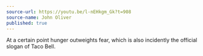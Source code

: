```yaml
---
source-url: https://youtu.be/l-nEHkgm_Gk?t=908
source-name: John Oliver
published: true
---
```

At a certain point hunger outweights fear, which is also incidently the official slogan of Taco Bell.
